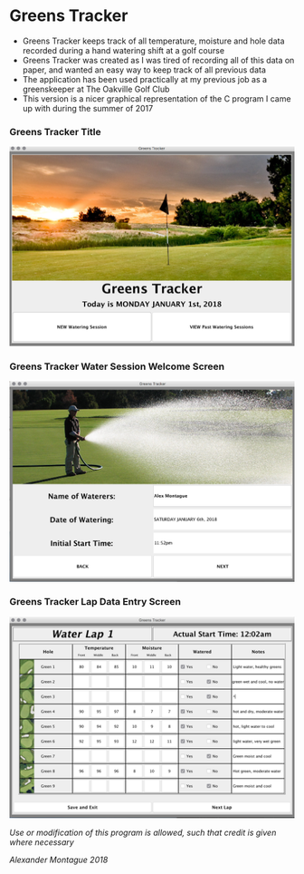 # Greens Tracker

* Greens Tracker keeps track of all temperature, moisture and hole data recorded during a hand watering shift at a golf course
* Greens Tracker was created as I was tired of recording all of this data on paper, and wanted an easy way to keep track of all previous data
* The application has been used practically at my previous job as a greenskeeper at The Oakville Golf Club
* This version is a nicer graphical representation of the C program I came up with during the summer of 2017

### Greens Tracker Title 
![Title](/Demo/Greens-Tracker-Title.png?raw=true)

### Greens Tracker Water Session Welcome Screen 
![Welcome](/Demo/Greens-Tracker-Start-Screen.png?raw=true)

### Greens Tracker Lap Data Entry Screen
![Data Entry](/Demo/Greens-Tracker-Data-Entry-Screen.png?raw=true)

*Use or modification of this program is allowed, such that credit is given where necessary*

*Alexander Montague 2018*
